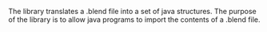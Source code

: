 The library translates a .blend file into a set of java structures. The purpose of the library is to allow java programs to import the contents of a .blend file.